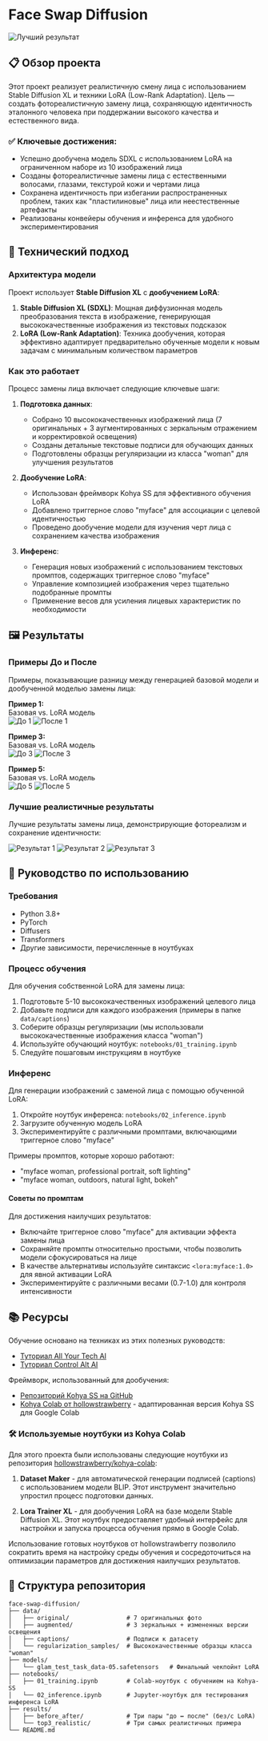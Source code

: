 # Face Swap Diffusion

![Лучший результат](results/top3_realistic/with_lora.png)

## 📋 Обзор проекта

Этот проект реализует реалистичную смену лица с использованием Stable Diffusion XL и техники LoRA (Low-Rank Adaptation). Цель — создать фотореалистичную замену лица, сохраняющую идентичность эталонного человека при поддержании высокого качества и естественного вида.

### ✅ Ключевые достижения:
- Успешно дообучена модель SDXL с использованием LoRA на ограниченном наборе из 10 изображений лица
- Созданы фотореалистичные замены лица с естественными волосами, глазами, текстурой кожи и чертами лица
- Сохранена идентичность при избегании распространенных проблем, таких как "пластилиновые" лица или неестественные артефакты
- Реализованы конвейеры обучения и инференса для удобного экспериментирования

## 🧠 Технический подход

### Архитектура модели

Проект использует **Stable Diffusion XL** с **дообучением LoRA**:

1. **Stable Diffusion XL (SDXL)**: Мощная диффузионная модель преобразования текста в изображение, генерирующая высококачественные изображения из текстовых подсказок
2. **LoRA (Low-Rank Adaptation)**: Техника дообучения, которая эффективно адаптирует предварительно обученные модели к новым задачам с минимальным количеством параметров

### Как это работает

Процесс замены лица включает следующие ключевые шаги:

1. **Подготовка данных**:
   - Собрано 10 высококачественных изображений лица (7 оригинальных + 3 аугментированных с зеркальным отражением и корректировкой освещения)
   - Созданы детальные текстовые подписи для обучающих данных
   - Подготовлены образцы регуляризации из класса "woman" для улучшения результатов

2. **Дообучение LoRA**:
   - Использован фреймворк Kohya SS для эффективного обучения LoRA
   - Добавлено триггерное слово "myface" для ассоциации с целевой идентичностью
   - Проведено дообучение модели для изучения черт лица с сохранением качества изображения

3. **Инференс**:
   - Генерация новых изображений с использованием текстовых промптов, содержащих триггерное слово "myface"
   - Управление композицией изображения через тщательно подобранные промпты
   - Применение весов для усиления лицевых характеристик по необходимости

## 🖼️ Результаты

### Примеры До и После

Примеры, показывающие разницу между генерацией базовой модели и дообученной моделью замены лица:

**Пример 1:**  
Базовая vs. LoRA модель  
![До 1](results/before_after/baseline%20(1).png) ![После 1](results/before_after/with_lora%20(1).png)

**Пример 3:**  
Базовая vs. LoRA модель  
![До 3](results/before_after/baseline%20(3).png) ![После 3](results/before_after/with_lora%20(3).png)

**Пример 5:**  
Базовая vs. LoRA модель  
![До 5](results/before_after/baseline%20(5).png) ![После 5](results/before_after/with_lora%20(5).png)

### Лучшие реалистичные результаты

Лучшие результаты замены лица, демонстрирующие фотореализм и сохранение идентичности:

![Результат 1](results/top3_realistic/with_lora.png)
![Результат 2](results/top3_realistic/with_lora%20(1).png)
![Результат 3](results/top3_realistic/myface_woman.png)

## 🚀 Руководство по использованию

### Требования

- Python 3.8+
- PyTorch
- Diffusers
- Transformers
- Другие зависимости, перечисленные в ноутбуках

### Процесс обучения

Для обучения собственной LoRA для замены лица:

1. Подготовьте 5-10 высококачественных изображений целевого лица
2. Добавьте подписи для каждого изображения (примеры в папке `data/captions`)
3. Соберите образцы регуляризации (мы использовали высококачественные изображения класса "woman")
4. Используйте обучающий ноутбук: `notebooks/01_training.ipynb`
5. Следуйте пошаговым инструкциям в ноутбуке

### Инференс

Для генерации изображений с заменой лица с помощью обученной LoRA:

1. Откройте ноутбук инференса: `notebooks/02_inference.ipynb`
2. Загрузите обученную модель LoRA
3. Экспериментируйте с различными промптами, включающими триггерное слово "myface"

Примеры промптов, которые хорошо работают:
- "myface woman, professional portrait, soft lighting"
- "myface woman, outdoors, natural light, bokeh"

#### Советы по промптам

Для достижения наилучших результатов:
- Включайте триггерное слово "myface" для активации эффекта замены лица
- Сохраняйте промпты относительно простыми, чтобы позволить модели сфокусироваться на лице
- В качестве альтернативы используйте синтаксис `<lora:myface:1.0>` для явной активации LoRA
- Экспериментируйте с различными весами (0.7-1.0) для контроля интенсивности

## 📚 Ресурсы

Обучение основано на техниках из этих полезных руководств:
- [Туториал All Your Tech AI](https://www.youtube.com/watch?v=y2J7EZUk_a0)
- [Туториал Control Alt AI](https://www.youtube.com/watch?v=_F39RbO3tYo)

Фреймворк, использованный для дообучения:
- [Репозиторий Kohya SS на GitHub](https://github.com/bmaltais/kohya_ss)
- [Kohya Colab от hollowstrawberry](https://github.com/hollowstrawberry/kohya-colab) - адаптированная версия Kohya SS для Google Colab

### 🛠️ Используемые ноутбуки из Kohya Colab

Для этого проекта были использованы следующие ноутбуки из репозитория [hollowstrawberry/kohya-colab](https://github.com/hollowstrawberry/kohya-colab):

1. **Dataset Maker** - для автоматической генерации подписей (captions) с использованием модели BLIP. Этот инструмент значительно упростил процесс подготовки данных.

2. **Lora Trainer XL** - для дообучения LoRA на базе модели Stable Diffusion XL. Этот ноутбук предоставляет удобный интерфейс для настройки и запуска процесса обучения прямо в Google Colab.

Использование готовых ноутбуков от hollowstrawberry позволило сократить время на настройку среды обучения и сосредоточиться на оптимизации параметров для достижения наилучших результатов.

## 📁 Структура репозитория

```
face-swap-diffusion/
├── data/
│   ├── original/                # 7 оригинальных фото
│   ├── augmented/               # 3 зеркальных + измененных версии освещения
│   ├── captions/                # Подписи к датасету
│   └── regularization_samples/  # Высококачественные образцы класса "woman"
├── models/
│   └── glam_test_task_data-05.safetensors   # Финальный чекпойнт LoRA
├── notebooks/
│   ├── 01_training.ipynb        # Colab-ноутбук с обучением на Kohya-SS
│   └── 02_inference.ipynb       # Jupyter-ноутбук для тестирования инференса LoRA
├── results/
│   ├── before_after/            # Три пары "до ↔ после" (без/с LoRA)
│   └── top3_realistic/          # Три самых реалистичных примера
└── README.md
```